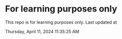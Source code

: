 # For learning purposes only
This repo is for learning purposes only.
Last updated at

Thursday, April 11, 2024 11:35:25 AM

